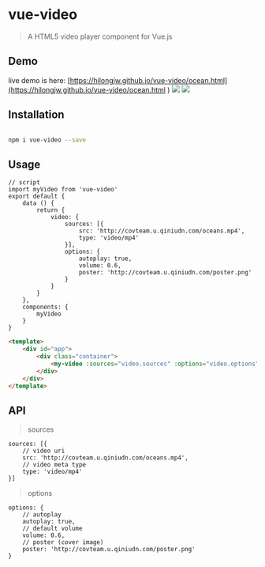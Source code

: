 # vue-video

> A HTML5 video player component for Vue.js

## Demo

live demo is here: [https://hilongjw.github.io/vue-video/ocean.html](https://hilongjw.github.io/vue-video/ocean.html )
![](https://raw.githubusercontent.com/hilongjw/vue-video/master/preview.png)
![](https://raw.githubusercontent.com/hilongjw/vue-video/master/preview2.png)


## Installation
```bash

npm i vue-video --save

```


## Usage

```
// script
import myVideo from 'vue-video'
export default {
    data () {
        return {
            video: {
                sources: [{
                    src: 'http://covteam.u.qiniudn.com/oceans.mp4',
                    type: 'video/mp4'
                }],
                options: {
                    autoplay: true,
                    volume: 0.6,
                    poster: 'http://covteam.u.qiniudn.com/poster.png'
                }
            }
        }
    },
    components: {
        myVideo
    }
}
```

```html
<template>
    <div id="app">
        <div class="container">
            <my-video :sources="video.sources" :options="video.options"></my-video>
        </div>
    </div>
</template>
```

## API

> sources

```
sources: [{
    // video uri
    src: 'http://covteam.u.qiniudn.com/oceans.mp4',
    // video meta type
    type: 'video/mp4'
}]

```

> options

```
options: {
    // autoplay
    autoplay: true,
    // default volume
    volume: 0.6,
    // poster (cover image)
    poster: 'http://covteam.u.qiniudn.com/poster.png'
}
```

